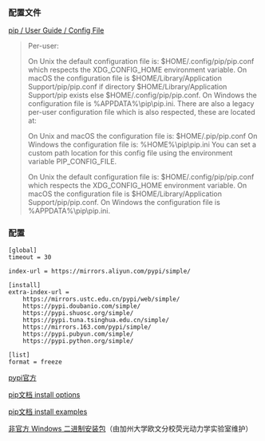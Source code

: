 ### 配置文件
[pip / User Guide / Config File](https://pip.pypa.io/en/stable/user_guide/#config-file)
> Per-user:
>
> On Unix the default configuration file is: $HOME/.config/pip/pip.conf which respects the XDG_CONFIG_HOME environment variable.
On macOS the configuration file is $HOME/Library/Application Support/pip/pip.conf if directory $HOME/Library/Application Support/pip exists else $HOME/.config/pip/pip.conf.
On Windows the configuration file is %APPDATA%\pip\pip.ini.
There are also a legacy per-user configuration file which is also respected, these are located at:
>
> On Unix and macOS the configuration file is: $HOME/.pip/pip.conf
On Windows the configuration file is: %HOME%\pip\pip.ini
You can set a custom path location for this config file using the environment variable PIP_CONFIG_FILE.
>
> On Unix the default configuration file is: $HOME/.config/pip/pip.conf which respects the XDG_CONFIG_HOME environment variable.
On macOS the configuration file is $HOME/Library/Application Support/pip/pip.conf.
On Windows the configuration file is %APPDATA%\pip\pip.ini.


### 配置
```
[global]
timeout = 30

index-url = https://mirrors.aliyun.com/pypi/simple/

[install]
extra-index-url =
    https://mirrors.ustc.edu.cn/pypi/web/simple/
    https://pypi.doubanio.com/simple/
    https://pypi.shuosc.org/simple/
    https://pypi.tuna.tsinghua.edu.cn/simple/
    https://mirrors.163.com/pypi/simple/
    https://pypi.pubyun.com/simple/
    https://pypi.python.org/simple/

[list]
format = freeze
```

[pypi官方](https://pypi.org/)

[pip文档 install options](https://pip.pypa.io/en/stable/reference/pip_install/#options)

[pip文档 install examples](https://pip.pypa.io/en/stable/reference/pip_install/#examples)

[非官方 Windows 二进制安装包](https://www.lfd.uci.edu/~gohlke/pythonlibs/)（由加州大学欧文分校荧光动力学实验室维护）
